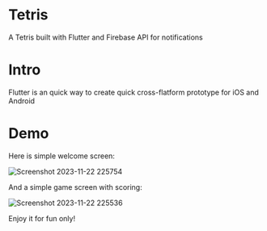# Tetris

A Tetris built with Flutter and Firebase API for notifications

# Intro

Flutter is an quick way to create quick cross-flatform prototype for iOS and Android

# Demo

Here is simple welcome screen:

![Screenshot 2023-11-22 225754](https://github.com/gameballstudio/tetris_lego/assets/87974689/d1dba875-d5df-437d-92d0-7ce0c3471e83)

And a simple game screen with scoring:

![Screenshot 2023-11-22 225536](https://github.com/gameballstudio/tetris_lego/assets/87974689/b9d3ee6c-4ed2-4f02-a1bf-45d48f3c2ab0)

Enjoy it for fun only!





